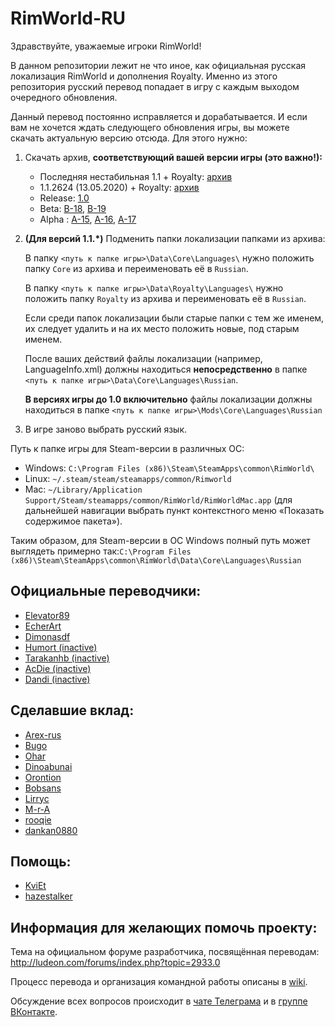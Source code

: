 ﻿# RimWorld-RU
﻿Здравствуйте, уважаемые игроки RimWorld!

В данном репозитории лежит не что иное, как официальная русская локализация RimWorld и дополнения Royalty. Именно из этого репозитория русский перевод попадает в игру с каждым выходом очередного обновления.

Данный перевод постоянно исправляется и дорабатывается. И если вам не хочется ждать следующего обновления игры, вы можете скачать актуальную версию отсюда. Для этого нужно:

1. Скачать архив, **соответствующий вашей версии игры (это важно!):**
	* Последняя нестабильная 1.1 + Royalty: [архив](https://github.com/Ludeon/RimWorld-ru/archive/master.zip)
	* 1.1.2624 (13.05.2020) + Royalty: [архив](https://github.com/Ludeon/RimWorld-ru/archive/release-1.1.2624.zip)
	* Release: [1.0](https://github.com/Ludeon/RimWorld-ru/archive/release-1.0.2150.zip)
	* Beta: [B-18](https://github.com/Ludeon/RimWorld-ru/archive/beta-18.zip), [B-19](https://github.com/Ludeon/RimWorld-ru/archive/beta-19.zip)
	* Alpha : [A-15](https://github.com/Ludeon/RimWorld-ru/archive/alpha-15.zip), [A-16](https://github.com/Ludeon/RimWorld-ru/archive/alpha-16.zip), [A-17](https://github.com/Ludeon/RimWorld-ru/archive/alpha-17.zip)

2. **(Для версий 1.1.*)** Подменить папки локализации папками из архива:
	
	В папку `<путь к папке игры>\Data\Core\Languages\` нужно положить папку `Core` из архива и переименовать её в `Russian`.

	В папку `<путь к папке игры>\Data\Royalty\Languages\` нужно положить папку `Royalty` из архива и переименовать её в `Russian`.

	Если среди папок локализации были старые папки с тем же именем, их следует удалить и на их место положить новые, под старым именем.

	После ваших действий файлы локализации (например, LanguageInfo.xml) должны находиться **непосредственно** в папке `<путь к папке игры>\Data\Core\Languages\Russian`.
  
	**В версиях игры до 1.0 включительно** файлы локализации должны находиться в папке `<путь к папке игры>\Mods\Core\Languages\Russian`

3. В игре заново выбрать русский язык.

Путь к папке игры для Steam-версии в различных ОС:
* Windows: `C:\Program Files (x86)\Steam\SteamApps\common\RimWorld\`
* Linux: `~/.steam/steam/steamapps/common/Rimworld`
* Mac: `~/Library/Application Support/Steam/steamapps/common/RimWorld/RimWorldMac.app` (для дальнейшей навигации выбрать пункт контекстного меню «Показать содержимое пакета»).

Таким образом, для Steam-версии в ОС Windows полный путь может выглядеть примерно так:`C:\Program Files (x86)\Steam\SteamApps\common\RimWorld\Data\Core\Languages\Russian`  

## Официальные переводчики:
* [Elevator89](https://github.com/Elevator89)
* [EcherArt](https://github.com/EcherArt)
* [Dimonasdf](https://github.com/Dimonasdf)
* [Humort (inactive)](https://github.com/Humort)
* [Tarakanhb (inactive)](https://github.com/Tarakanhb)
* [AcDie (inactive)](https://github.com/AcDie)
* [Dandi (inactive)](https://github.com/Dandi91)


## Сделавшие вклад:
* [Arex-rus](https://github.com/Arex-rus)
* [Bugo](https://github.com/dragomano)
* [Ohar](https://github.com/Ohar)
* [Dinoabunai](https://github.com/Dinoabunai)
* [Orontion](https://github.com/orontion)
* [Bobsans](https://github.com/bobsans)
* [Lirryc](https://github.com/Lirryc)
* [M-r-A](https://github.com/M-r-A)
* [rooqie](https://github.com/rooqie)
* [dankan0880](https://github.com/dankan0880)


## Помощь:
* [KviEt](https://github.com/KviEt)
* [hazestalker](https://github.com/hazestalker)


## Информация для желающих помочь проекту:
Тема на официальном форуме разработчика, посвящённая переводам: http://ludeon.com/forums/index.php?topic=2933.0

Процесс перевода и организация командной работы описаны в [wiki](https://github.com/Ludeon/RimWorld-ru/wiki).

Обсуждение всех вопросов происходит в [чате Телеграма](https://t.me/joinchat/CEY0QEO8s3S-29d_uv1SaQ) и в [группе ВКонтакте](https://vk.com/rimworld_russian).
